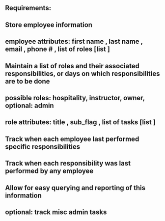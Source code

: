 ## Requirements:

## Store employee information

## employee attributes: first name <string>, last name <string>, email <string>, phone # <uint8>, list of roles [list <string>]

## Maintain a list of roles and their associated responsibilities, or days on which responsibilities are to be done

## possible roles: hospitality, instructor, owner, optional: admin

## role attributes: title <string>, sub_flag <bool>, list of tasks [list <strings>]

## Track when each employee last performed specific responsibilities

## Track when each responsibility was last performed by any employee

## Allow for easy querying and reporting of this information

## optional: track misc admin tasks